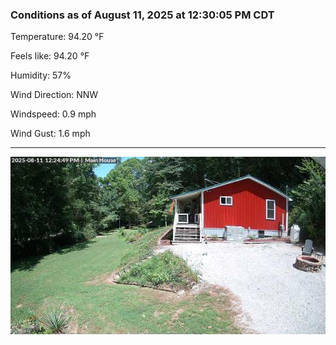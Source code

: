 ### Conditions as of August 11, 2025 at 12:30:05 PM CDT 

Temperature: 94.20 &deg;F

Feels like: 94.20 &deg;F

Humidity: 57%

Wind Direction: NNW

Windspeed: 0.9 mph

Wind Gust: 1.6 mph

---

<img src="./images/latest.jpeg"/>


